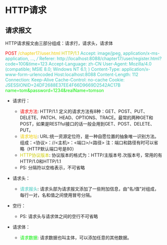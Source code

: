 # HTTP请求

## 请求报文
HTTP请求报文由三部分组成：请求行，请求头，请求体

<span style="color:#EE0000">POST</span>    <span style="color:#EECC00">/chapter17/user.html</span>    <span style="color:#CCCC00">HTTP/1.1</span>
<span style="color:#39C5BB">Accept: image/jpeg, application/x-ms-application, ..., */*</span>
<span style="color:#39C5BB">Referer: http://localhost:8088/chapter17/user/register.html?code=100&amp;time=123</span>
<span style="color:#39C5BB">Accept-Language: zh-CN</span>
<span style="color:#39C5BB">User-Agent: Mozilla/4.0 (compatible; MSIE 8.0; Windows NT 6.1; )</span>
<span style="color:#39C5BB">Content-Type: application/x-www-form-urlencoded</span>
<span style="color:#39C5BB">Host:localhost:8088</span>
<span style="color:#39C5BB">Content-Length: 112</span>
<span style="color:#39C5BB">Connection: Keep-Alive</span>
<span style="color:#39C5BB">Cache-Control: no-cache</span>
<span style="color:#39C5BB">Cookie: JSESSIONID=24DF2688E37EE4F66D9669D2542AC17B</span>
<br/>
<span style="color:#00EE00">name=tom&amp;password=1234&amp;realName=tomson</span>
    
* 请求行：
    * <span style="color:#EE0000">请求方法</span>: HTTP/1.1 定义的请求方法有8种：GET、POST、PUT、DELETE、PATCH、HEAD、OPTIONS、TRACE。最常的两种GET和POST，如果是RESTful接口的话一般会用到GET、POST、DELETE、PUT。
    * <span style="color:#EECC00">请求地址</span>: URL:统一资源定位符，是一种自愿位置的抽象唯一识别方法。组成：<协议>：//<主机>：<端口>/<路径> 注：端口和路径有时可以省略（HTTP默认端口号是80）
    * <span style="color:#CCCC00">HTTP协议版本</span>: 协议版本的格式为：HTTP/主版本号.次版本号，常用的有HTTP/1.0和HTTP/1.1
    * PS: 分隔符以空格表示，不可省略

* 请求头：
    * <span style="color:#39C5BB">请求报头</span>: 请求头部为请求报文添加了一些附加信息，由“名/值”对组成，每行一对，名和值之间使用冒号分隔。

* 空行：
    * PS: 请求头与请求体之间的空行不可省略

* 请求体：
    * <span style="color:#00EE00">请求数据</span>: 请求数据也叫主体，可以添加任意的其他数据。 
